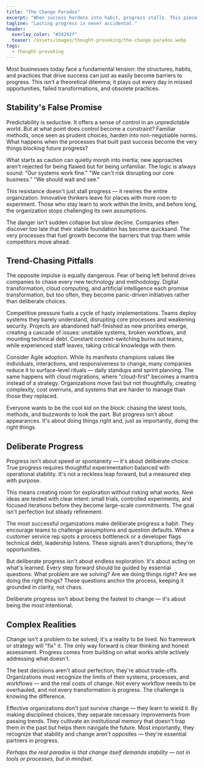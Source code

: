 ```yaml
---
title: "The Change Paradox"
excerpt: "When success hardens into habit, progress stalls. This piece unpacks why clinging to stability or chasing trends both fall short — and why deliberate, intentional change is the only path that endures."
tagline: "Lasting progress is never accidental."
header:
  overlay_color: "#24292f"
  teaser: /assets/images/thought-provoking/the-change-paradox.webp
tags:
  - thought-provoking
---
```


Most businesses today face a fundamental tension: the structures, habits, and practices that drive success can just as easily become barriers to progress. This isn't a theoretical dilemma; it plays out every day in missed opportunities, failed transformations, and obsolete practices.

## Stability's False Promise

Predictability is seductive. It offers a sense of control in an unpredictable world. But at what point does control become a constraint? Familiar methods, once seen as prudent choices, harden into non-negotiable norms. What happens when the processes that built past success become the very things blocking future progress?

What starts as caution can quietly morph into inertia; new approaches aren't rejected for being flawed but for being unfamiliar. The logic is always sound: "Our systems work fine." "We can't risk disrupting our core business." "We should wait and see."

This resistance doesn't just stall progress — it rewires the entire organization. Innovative thinkers leave for places with more room to experiment. Those who stay learn to work within the limits, and before long, the organization stops challenging its own assumptions.

The danger isn't sudden collapse but slow decline. Companies often discover too late that their stable foundation has become quicksand. The very processes that fuel growth become the barriers that trap them while competitors move ahead.

## Trend-Chasing Pitfalls

The opposite impulse is equally dangerous. Fear of being left behind drives companies to chase every new technology and methodology. Digital transformation, cloud computing, and artificial intelligence each promise transformation, but too often, they become panic-driven initiatives rather than deliberate choices.

Competitive pressure fuels a cycle of hasty implementations. Teams deploy systems they barely understand, disrupting core processes and weakening security. Projects are abandoned half-finished as new priorities emerge, creating a cascade of issues: unstable systems, broken workflows, and mounting technical debt. Constant context-switching burns out teams, while experienced staff leaves, taking critical knowledge with them.

Consider Agile adoption. While its manifesto champions values like individuals, interactions, and responsiveness to change, many companies reduce it to surface-level rituals — daily standups and sprint planning. The same happens with cloud migrations, where "cloud-first" becomes a mantra instead of a strategy. Organizations move fast but not thoughtfully, creating complexity, cost overruns, and systems that are harder to manage than those they replaced.

Everyone wants to be the cool kid on the block: chasing the latest tools, methods, and buzzwords to look the part. But progress isn't about appearances. It's about doing things right and, just as importantly, doing the right things.

## Deliberate Progress

Progress isn't about speed or spontaneity — it's about deliberate choice. True progress requires thoughtful experimentation balanced with operational stability. It's not a reckless leap forward, but a measured step with purpose.

This means creating room for exploration without risking what works. New ideas are tested with clear intent: small trials, controlled experiments, and focused iterations before they become large-scale commitments. The goal isn't perfection but steady refinement.

The most successful organizations make deliberate progress a habit. They encourage teams to challenge assumptions and question defaults. When a customer service rep spots a process bottleneck or a developer flags technical debt, leadership listens. These signals aren't disruptions; they're opportunities.

But deliberate progress isn't about endless exploration. It's about acting on what's learned. Every step forward should be guided by essential questions: What problem are we solving? Are we doing things right? Are we doing the right things? These questions anchor the process, keeping it grounded in clarity, not chaos.

Deliberate progress isn't about being the fastest to change — it's about being the most intentional.

## Complex Realities

Change isn't a problem to be solved; it's a reality to be lived. No framework or strategy will "fix" it. The only way forward is clear thinking and honest assessment. Progress comes from building on what works while actively addressing what doesn't.

The best decisions aren't about perfection; they're about trade-offs. Organizations must recognize the limits of their systems, processes, and workflows — and the real costs of change. Not every workflow needs to be overhauled, and not every transformation is progress. The challenge is knowing the difference.

Effective organizations don't just survive change — they learn to wield it. By making disciplined choices, they separate necessary improvements from passing trends. They cultivate an institutional memory that doesn't trap them in the past but helps them navigate the future. Most importantly, they recognize that stability and change aren't opposites — they're essential partners in progress.

*Perhaps the real paradox is that change itself demands stability — not in tools or processes, but in mindset.*

